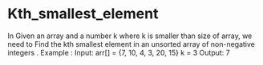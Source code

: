 # Kth_smallest_element 

In Given an array and a number k where k is smaller than size of array, we need to Find the kth smallest element in an unsorted array of non-negative integers .
Example :
Input: arr[] = {7, 10, 4, 3, 20, 15}
k = 3
Output: 7
